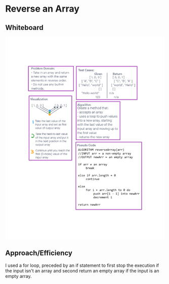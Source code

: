 # Reverse an Array

## Whiteboard

![array-reverse whiteboard](./array-reverse.png)

## Approach/Efficiency

I used a for loop, preceded by an if statement to first stop the execution if the input isn't an array and second return an empty array if the input is an empty array.
